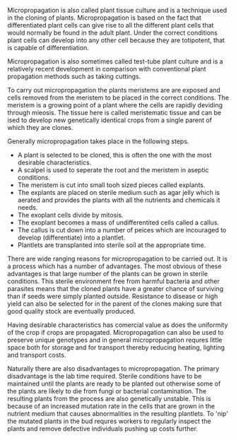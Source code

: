Micropropagation is also called plant tissue culture and is a technique used in the cloning of plants. Micropropagation is based on the fact that differentiated plant cells can give rise to all the different plant cells that would normally be found in the adult plant. Under the correct conditions plant cells can develop into any other cell because they are totipotent, that is capable of differentiation.

Micropropagation is also sometimes called test-tube plant culture and is a relatively recent development in comparison with conventional plant propagation methods such as taking cuttings.

To carry out micropropagation the plants meristems are are exposed and cells removed from the meristem to be placed in the correct conditions. The meristem is a growing point of a plant where the cells are rapidly deviding through mieosis. The tissue here is called meristematic tissue and can be ised to develop new genetically identical crops from a single parent of which they are clones.

Generally micropropagation takes place in the following steps.

* A plant is selected to be cloned, this is often the one with the most desirable characteristics.
* A scalpel is used to seperate the root and the meristem in aseptic conditions.
* The meristem is cut into small tooh sized pieces called explants.
* The explants are placed on sterile medium such as agar jelly which is aerated and provides the plants with all the nutrients and chemicals it needs.
* The exoplant cells divide by mitosis.
* The exoplant becomes a mass of undifferentited cells called a callus.
* The callus is cut down into a number of peices which are incouraged to develop (differentiate) into a plantlet.
* Plantlets are transplanted into sterile soil at the appropriate time.

There are wide ranging reasons for micropropagation to be carried out. It is a process which has a number of advantages. The most obvious of these advantages is that large number of the  plants can be grown in sterile conditions. This sterile environment free from harmful bacteria and other parasites means that the cloned plants have a greater chance of surviving than if seeds were simply planted outside. Resistance to disease or high yield can also be selected for in the parent of the clones making sure that good quality stock are eventually produced.

Having desirable characteristics has comercial value as does the uniformity of the crop if crops are propagated. Micropropagation can also be used to preserve unique genotypes and in general micropropagation requres little space both for storage and for transport thereby reducing heating, lighting and transport costs.

Naturally there are also disadvantages to micropropagation. The primary disadvantage is the lab time required. Sterile conditions have to be maintained until the plants are ready to be planted out otherwise some of the plants are likely to die from fungi or bacterial contamination. The resulting plants from the process are also genetically unstable. This is because of an increased mutation rate in the cells that are grown in the nutrient medium that causes abnormalities in the resulting plantlets. To 'nip' the mutated plants in the bud requres workers to regularly inspect the plants and remove defective individuals pushing up costs further.